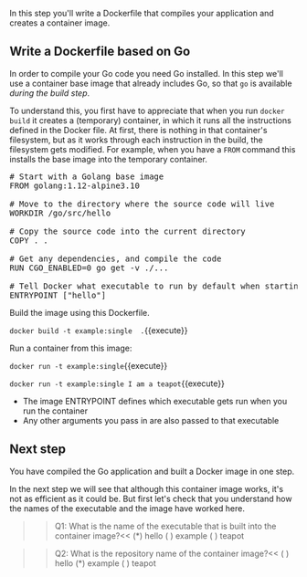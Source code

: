 In this step you'll write a Dockerfile that compiles your application and creates a container image.

## Write a Dockerfile based on Go

In order to compile your Go code you need Go installed. In this step we'll use a container base image that already includes Go, so that `go` is available *during the build step*. 

To understand this, you first have to appreciate that when you run `docker build` it creates a (temporary) container, in which it runs all the instructions defined in the Docker file. At first, there is nothing in that container's filesystem, but as it works through each instruction in the build, the filesystem gets modified. For example, when you have a `FROM` command this installs the base image into the temporary container.

<pre class="file" data-filename="Dockerfile" data-target="replace">
# Start with a Golang base image
FROM golang:1.12-alpine3.10

# Move to the directory where the source code will live
WORKDIR /go/src/hello

# Copy the source code into the current directory
COPY . .

# Get any dependencies, and compile the code
RUN CGO_ENABLED=0 go get -v ./...

# Tell Docker what executable to run by default when starting this container
ENTRYPOINT ["hello"]
</pre>

Build the image using this Dockerfile.

`docker build -t example:single  .`{{execute}}

Run a container from this image: 

`docker run -t example:single`{{execute}}

`docker run -t example:single I am a teapot`{{execute}}

* The image ENTRYPOINT defines which executable gets run when you run the container
* Any other arguments you pass in are also passed to that executable

## Next step

You have compiled the Go application and built a Docker image in one step. 

In the next step we will see that although this container image works, it's not as efficient as it could be. But first let's check that you understand how the names of the executable and the image have worked here.

>>Q1: What is the name of the executable that is built into the container image?<<
(*) hello
( ) example
( ) teapot

>>Q2: What is the repository name of the container image?<<
( ) hello
(*) example
( ) teapot
